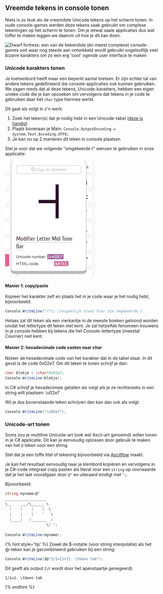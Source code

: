 ## Vreemde tekens in console tonen

Niets is zo leuk als de vreemdste Unicode tekens op het scherm tonen. In oude console-games werden deze tekens vaak gebruikt om complexe tekeningen op het scherm te tonen. Om je ietwat saaie applicaties dus wat toffer te maken leggen we daarom uit hoe je dit kan doen.

<!---{width:50%} --->
![Dwarf fortress: een van de bekendste (én meest complexe) console-games ooit waar nog steeds aan ontwikkeld wordt gebruikt ongelooflijk veel bizarre karakters om zo een erg 'cool' ogende user interface te maken](../assets/0_intro/kerosenethunder_mockup.png)

### Unicode karakters tonen

Je toetsenbord heeft maar een beperkt aantal toetsen. Er zijn echter tal van andere tekens gedefinieerd die console-applicaties ook kunnen gebruiken. We zagen reeds dat al deze tekens, Unicode-karakters, hebben een eigen unieke code die je kan opzoeken om vervolgens dat tekens in je code te gebruiken daar het ``char`` type hiermee werkt.

Dit gaat als volgt in z'n werk:

1. Zoek het teken\(s\) dat je nodig hebt in een Unicode-tabel \([deze is handig](https://Unicode-table.com/en/)\)
2. Plaats bovenaan je Main: `Console.OutputEncoding = System.Text.Encoding.UTF8;`
3. Je kan nu op 2 manieren dit teken in console plaatsen

Stel je voor dat we volgende "omgekeerde t" wensen te gebruiken in onze applicatie:
<!---{height:30%} --->
![Een handig teken als je een huis wilt tekenen in de console](../assets/0_intro/letter.jpg)

#### Manier 1: copy/paste

Kopieer het karakter zelf en plaats het in je code waar je het nodig hebt, bijvoorbeeld:

```csharp
Console.WriteLine("˧"); //eigenlijk staat hier die omgekeerde t
```

Helaas zal dit teken als een vierkantje in de meeste boeken getoond worden omdat het lettertype dit teken niet kent. Je zal hetzelfde fenomeen trouwens in je console hebben bij tekens die het Console-lettertype (meestal Courrier) niet kent.

#### Manier 2: hexadecimale code casten naar char

Noteer de hexadecimale code van het karakter dat in de tabel staat. In dit geval is de code 0x02e7. Om dit teken te tonen schrijf je dan:

```csharp
char blokje = (char)0x02e7;
Console.WriteLine(blokje);
```

In C# schrijf je hexadecimale getallen als volgt als je ze rechtsreeks in een string wilt plaatsen: \u02e7

Wil je dus bovenstaande teken schrijven dan kan dan ook als volgt:

```csharp
Console.WriteLine("\u02e7");
```

### Unicode-art tonen

Soms zou je multiline Unicode-art (ook wel Ascii-art genoemd) willen tonen in je C# applicatie. Dit kan je eenvoudig oplossen door gebruik te maken van het ``@`` teken voor een string.

Stel dat je een toffe titel of tekening bijvoorbeeld via [Asciiflow](http://asciiflow.com/) maakt.

Je kan het resultaat eenvoudig naar je klembord kopiëren en vervolgens in je C#-code integraal copy pasten als literal voor een ``string`` op voorwaarde dat je het laat voorafgaan door ``@"`` en uiteraard eindigt met ``";``.

Bijvoorbeeld:

```csharp
string myname=@"
___________________   
\__    ___/\______ \  
  |    |    |    |  \ 
  |    |    |    `   \
  |____|   /_______  /
                   \/ ";

Console.WriteLine(myname);
```

{% hint style='tip' %}
Zowel de $-notatie (voor string interpolatie) als het  @-teken kan je gecombineerd gebruiken bij een string:

```csharp
Console.WriteLine($@"1/1={1+1}. \tGeen tab");
```

Dit geeft als output (``\t`` wordt door het apenstaartje genegeerd):

<!---{line-numbers:false}--->
```text
1/1=2. \tGeen tab
```
{% endhint %}